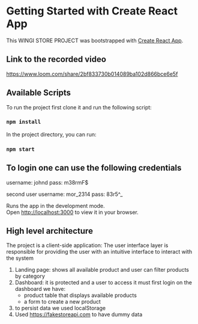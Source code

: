 # Getting Started with Create React App

This WINGI STORE PROJECT was bootstrapped with [Create React App](https://github.com/facebook/create-react-app).

## Link to the recorded video
https://www.loom.com/share/2bf833730b014089ba102d866bce6e5f

## Available Scripts
To run the project first clone it and run the following script:

### `npm install`
In the project directory, you can run:

### `npm start`

## To login one can use the following credentials
username: johnd
pass: m38rmF$

second user
username: mor_2314
pass: 83r5^_

Runs the app in the development mode.\
Open [http://localhost:3000](http://localhost:3000) to view it in your browser.

## High level architecture
The project is a client-side application: The user interface layer is responsible for providing the user 
with an intuitive interface to interact with the system

1. Landing page: shows all available product and user can filter products by category
2. Dashboard: it is protected and a user to access it must first login
   on the dashboard we have:
   - product table that displays available products
   - a form to create a new product
3. to persist data we used localStorage
4. Used https://fakestoreapi.com to have dummy data
